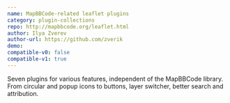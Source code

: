 ```yaml
---
name: MapBBCode-related leaflet plugins
category: plugin-collections
repo: http://mapbbcode.org/leaflet.html
author: Ilya Zverev
author-url: https://github.com/zverik
demo: 
compatible-v0: false
compatible-v1: true
---
```


Seven plugins for various features, independent of the MapBBCode library.			From circular and popup icons to buttons, layer switcher, better search and attribution.
